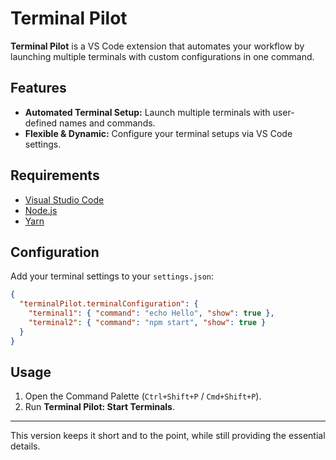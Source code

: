 # Terminal Pilot

**Terminal Pilot** is a VS Code extension that automates your workflow by launching multiple terminals with custom configurations in one command.

## Features

- **Automated Terminal Setup:** Launch multiple terminals with user-defined names and commands.
- **Flexible & Dynamic:** Configure your terminal setups via VS Code settings.

## Requirements

- [Visual Studio Code](https://code.visualstudio.com/)
- [Node.js](https://nodejs.org/)
- [Yarn](https://yarnpkg.com/)

## Configuration

Add your terminal settings to your `settings.json`:

```json
{
  "terminalPilot.terminalConfiguration": {
    "terminal1": { "command": "echo Hello", "show": true },
    "terminal2": { "command": "npm start", "show": true }
  }
}
```

## Usage

1. Open the Command Palette (`Ctrl+Shift+P` / `Cmd+Shift+P`).
2. Run **Terminal Pilot: Start Terminals**.

---

This version keeps it short and to the point, while still providing the essential details.
